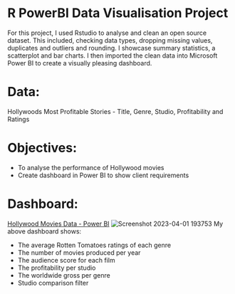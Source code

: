 # R PowerBI Data Visualisation Project
For this project, I used Rstudio to analyse and clean an open source dataset. This included, checking data types, dropping missing values, duplicates and outliers and rounding. I showcase summary statistics, a scatterplot and bar charts. I then imported the clean data into Microsoft Power BI to create a visually pleasing dashboard.  

# Data:
Hollywoods Most Profitable Stories - Title, Genre, Studio, Profitability and Ratings

# Objectives:
- To analyse the performance of Hollywood movies
- Create dashboard in Power BI to show client requirements

# Dashboard:
[Hollywood Movies Data - Power BI](https://app.powerbi.com/groups/me/reports/784634b5-aabb-452c-abdf-1c18d663b96e/ReportSection)
![Screenshot 2023-04-01 193753](https://user-images.githubusercontent.com/124378648/230783775-3c0faf63-45c1-4438-8f3f-ff216f754c58.png)
My above dashboard shows:
- The average Rotten Tomatoes ratings of each genre
- The number of movies produced per year
- The audience score for each film
- The profitability per studio
- The worldwide gross per genre
- Studio comparison filter
